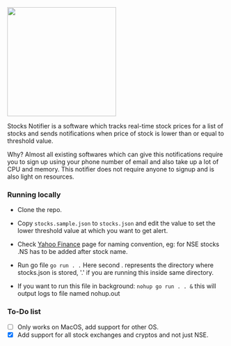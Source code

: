 <img width="250" src="https://user-images.githubusercontent.com/52707230/214772056-ef465e1e-4d71-47ec-9fb8-24a441e74e51.png" />

Stocks Notifier is a software which tracks real-time stock prices for a list of stocks and sends notifications when price of stock is lower than or equal to threshold value.

Why? Almost all existing softwares which can give this notifications require you to sign up using your phone number of email and also take up a lot of CPU and memory. This notifier does not require anyone to signup and is also light on resources.


### Running locally

* Clone the repo.

* Copy `stocks.sample.json` to `stocks.json` and edit the value to set the lower threshold value at which you want to get alert.

* Check [Yahoo Finance](https://finance.yahoo.com/lookup) page for naming convention, eg: for NSE stocks .NS has to be added after stock name.

* Run go file ` go run . . `
Here second . represents the directory where stocks.json is stored, '.' if you are running this inside same directory.

* If you want to run this file in background:
``` nohup go run . . & ``` this will output logs to file named nohup.out

### To-Do list

- [ ] Only works on MacOS, add support for other OS.
- [x] Add support for all stock exchanges and cryptos and not just NSE.
